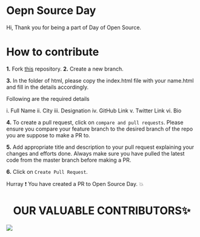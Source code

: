 
# Oepn Source Day

Hi, Thank you for being a part of Day of Open Source. 

# How to contribute

**1.** Fork [this](https://github.com/Reskilll/dayofopensource) repository.
**2.** Create a new branch.

**3.** In the folder of html, please copy the index.html file with your name.html and fill in the details accordingly.

Following are the required details

i. Full Name
ii. City
iii. Designation
iv. GitHub Link
v. Twitter Link
vi. Bio

**4.** To create a pull request, click on `compare and pull requests`. Please ensure you compare your feature branch to the desired branch of the repo you are suppose to make a PR to.

**5.** Add appropriate title and description to your pull request explaining your changes and efforts done. Always make sure you have pulled the latest code from the master branch before making a PR.

**6.** Click on `Create Pull Request`.

Hurray ❗ You have created a PR to Open Source Day. 💥

<h1 align=center> OUR VALUABLE CONTRIBUTORS✨ </h1>
<a href="https://github.com/Reskilll/dayofopensource/graphs/contributors">
  <img src="https://contrib.rocks/image?repo=Reskilll/dayofopensource" />
</a>

